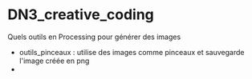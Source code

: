 # DN3_creative_coding
Quels outils en Processing pour générer des images

- outils_pinceaux : utilise des images comme pinceaux et sauvegarde l'image créée en png
- 
